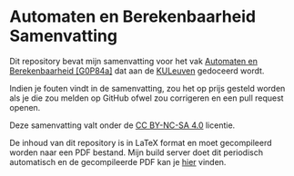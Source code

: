 # Automaten en Berekenbaarheid Samenvatting
Dit repository bevat mijn samenvatting voor het vak [Automaten en Berekenbaarheid [G0P84a]](https://onderwijsaanbod.kuleuven.be/syllabi/e/G0P84AE.htm) dat aan de [KULeuven](http://www.kuleuven.be) gedoceerd wordt.

Indien je fouten vindt in de samenvatting, zou het op prijs gesteld worden als je die zou melden op GitHub ofwel zou corrigeren en een pull request openen.

Deze samenvatting valt onder de [CC BY-NC-SA 4.0](https://creativecommons.org/licenses/by/4.0/deed.nl) licentie.

De inhoud van dit repository is in LaTeX format en moet gecompileerd worden naar een PDF bestand. Mijn build server doet dit periodisch automatisch en de gecompileerde PDF kan je [hier](http://latex.fhannes.net/cpl-notes.pdf) vinden.